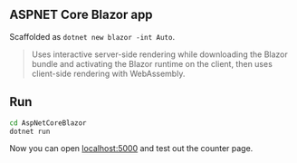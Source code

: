## ASPNET Core Blazor app

Scaffolded as `dotnet new blazor -int Auto`.

> Uses interactive server-side rendering while downloading the Blazor bundle and activating the Blazor runtime on the client, then uses client-side rendering with WebAssembly.

## Run

```sh
cd AspNetCoreBlazor
dotnet run
```

Now you can open [localhost:5000](http://localhost:5000) and test out the counter page.
